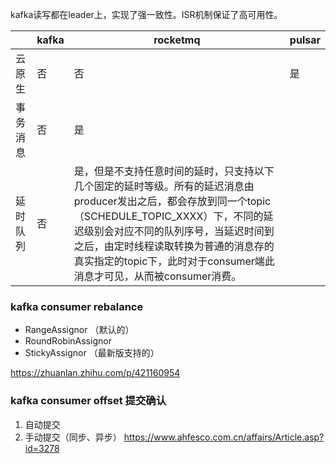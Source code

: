 kafka读写都在leader上，实现了强一致性。ISR机制保证了高可用性。

|      | kafka | rocketmq                                                                                                                                                                            | pulsar |
|------|-------|-------------------------------------------------------------------------------------------------------------------------------------------------------------------------------------| ---|
| 云原生  | 否     | 否                                                                                                                                                                                   | 是 |
| 事务消息 | 否     | 是                                                                                                                                                                                   |   |
| 延时队列 | 否     | 是，但是不支持任意时间的延时，只支持以下几个固定的延时等级。所有的延迟消息由producer发出之后，都会存放到同一个topic（SCHEDULE_TOPIC_XXXX）下，不同的延迟级别会对应不同的队列序号，当延迟时间到之后，由定时线程读取转换为普通的消息存的真实指定的topic下，此时对于consumer端此消息才可见，从而被consumer消费。 |   |

### kafka consumer rebalance
* RangeAssignor （默认的）
* RoundRobinAssignor
* StickyAssignor （最新版支持的）

https://zhuanlan.zhihu.com/p/421160954

### kafka consumer offset 提交确认
1. 自动提交
2. 手动提交（同步、异步）
https://www.ahfesco.com.cn/affairs/Article.asp?id=3278